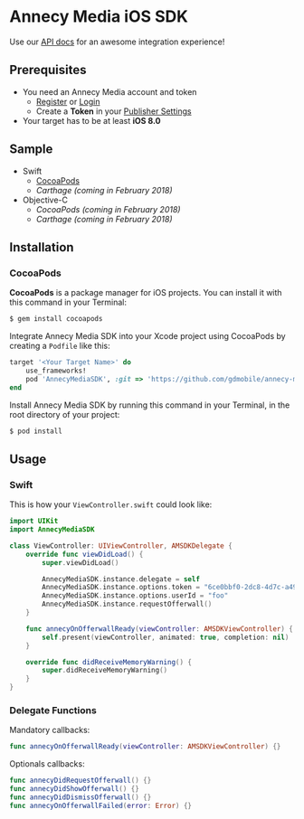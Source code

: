 # Annecy Media iOS SDK

Use our [API docs](https://admin.annecy.media/docs) for an awesome integration experience!

## Prerequisites

* You need an Annecy Media account and token
	* [Register](https://admin.annecy.media/getting-started) or [Login](https://admin.annecy.media/login)
    * Create a **Token** in your [Publisher Settings](https://admin.annecy.media/publishers)
* Your target has to be at least **iOS 8.0**

## Sample

* Swift
	* [CocoaPods](https://github.com/gdmobile/annecy-media-ios-sdk/tree/master/SampleProject/SampleSwiftPods)
	* *Carthage (coming in February 2018)*
* Objective-C
	* *CocoaPods (coming in February 2018)*
	* *Carthage (coming in February 2018)*

## Installation


### CocoaPods

**CocoaPods** is a package manager for iOS projects. You can install it with this command in your Terminal:

``` bash
$ gem install cocoapods
```

Integrate Annecy Media SDK into your Xcode project using CocoaPods by creating a `Podfile` like this:


``` ruby
target '<Your Target Name>' do
	use_frameworks!
    pod 'AnnecyMediaSDK', :git => 'https://github.com/gdmobile/annecy-media-ios-sdk.git'
end
```

Install Annecy Media SDK by running this command in your Terminal, in the root directory of your project:

```bash
$ pod install
```

## Usage

### Swift

This is how your `ViewController.swift` could look like:

``` swift
import UIKit
import AnnecyMediaSDK

class ViewController: UIViewController, AMSDKDelegate {
    override func viewDidLoad() {
        super.viewDidLoad()

        AnnecyMediaSDK.instance.delegate = self
        AnnecyMediaSDK.instance.options.token = "6ce0bbf0-2dc8-4d7c-a497-e93105188ba1"
        AnnecyMediaSDK.instance.options.userId = "foo"
        AnnecyMediaSDK.instance.requestOfferwall()
    }

    func annecyOnOfferwallReady(viewController: AMSDKViewController) {
        self.present(viewController, animated: true, completion: nil)
    }

    override func didReceiveMemoryWarning() {
        super.didReceiveMemoryWarning()
    }
}

```

### Delegate Functions

Mandatory callbacks:
``` swift
func annecyOnOfferwallReady(viewController: AMSDKViewController) {}
```

Optionals callbacks:
``` swift
func annecyDidRequestOfferwall() {}
func annecyDidShowOfferwall() {}
func annecyDidDismissOfferwall() {}
func annecyOnOfferwallFailed(error: Error) {}
```
